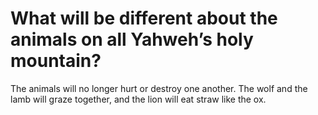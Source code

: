 # What will be different about the animals on all Yahweh’s holy mountain?

The animals will no longer hurt or destroy one another. The wolf and the lamb will graze together, and the lion will eat straw like the ox.
